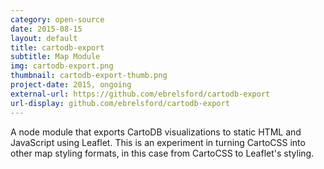 ```yaml
---
category: open-source
date: 2015-08-15
layout: default
title: cartodb-export
subtitle: Map Module
img: cartodb-export.png
thumbnail: cartodb-export-thumb.png
project-date: 2015, ongoing
external-url: https://github.com/ebrelsford/cartodb-export
url-display: github.com/ebrelsford/cartodb-export
---
```


A node module that exports CartoDB visualizations to static HTML and JavaScript using Leaflet. This is an experiment in turning CartoCSS into other map styling formats, in this case from CartoCSS to Leaflet's styling.
